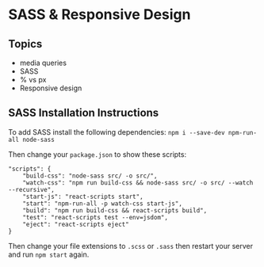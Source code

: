 # SASS & Responsive Design

## Topics

* media queries
* SASS
* % vs px
* Responsive design

## SASS Installation Instructions

To add SASS install the following dependencies: `npm i --save-dev npm-run-all node-sass`

Then change your `package.json` to show these scripts:

``` 
"scripts": {
	"build-css": "node-sass src/ -o src/",
	"watch-css": "npm run build-css && node-sass src/ -o src/ --watch --recursive",
	"start-js": "react-scripts start",
	"start": "npm-run-all -p watch-css start-js",
	"build": "npm run build-css && react-scripts build",
	"test": "react-scripts test --env=jsdom",
	"eject": "react-scripts eject"
}
```

Then change your file extensions to `.scss` or `.sass` then restart your server and run `npm start` again.
